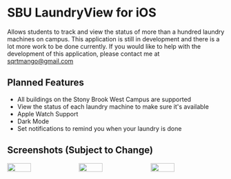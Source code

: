 # SBU LaundryView for iOS
Allows students to track and view the status of more than a hundred laundry machines on campus. This application is still in development and there is a lot more work to be done currently. If you would like to help with the development of this application, please contact me at sqrtmango@gmail.com

## Planned Features
- All buildings on the Stony Brook West Campus are supported
- View the status of each laundry machine to make sure it's available
- Apple Watch Support
- Dark Mode
- Set notifications to remind you when your laundry is done

## Screenshots (Subject to Change)
<div style="display:flex;" >
    <img width="33%" src="https://i.imgur.com/26JHCMw.png">
    <img width="33%" src="https://i.imgur.com/nC87zDP.png">
    <img width="33%" src="https://i.imgur.com/4yUv8Sp.png">

</div>
